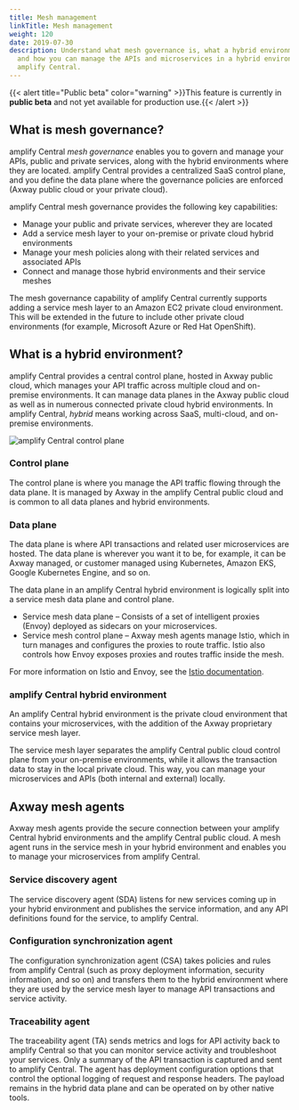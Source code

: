 ```yaml
---
title: Mesh management
linkTitle: Mesh management
weight: 120
date: 2019-07-30
description: Understand what mesh governance is, what a hybrid environment is,
  and how you can manage the APIs and microservices in a hybrid environment from
  amplify Central.
---
```

{{< alert title="Public beta" color="warning" >}}This feature is currently in **public beta** and not yet available for production use.{{< /alert >}}

## What is mesh governance?

amplify Central *mesh governance* enables you to govern and manage your APIs, public and private services, along with the hybrid environments where they are located. amplify Central provides a centralized SaaS control plane, and you define the data plane where the governance policies are enforced (Axway public cloud or your private cloud).

amplify Central mesh governance provides the following key capabilities:

* Manage your public and private services, wherever they are located
* Add a service mesh layer to your on-premise or private cloud hybrid environments
* Manage your mesh policies along with their related services and associated APIs
* Connect and manage those hybrid environments and their service meshes

The mesh governance capability of amplify Central currently supports adding a service mesh layer to an Amazon EC2 private cloud environment. This will be extended in the future to include other private cloud environments (for example, Microsoft Azure or Red Hat OpenShift).

## What is a hybrid environment?

amplify Central provides a central control plane, hosted in Axway public cloud, which manages your API traffic across multiple cloud and on-premise environments. It can manage data planes in the Axway public cloud as well as in numerous connected private cloud hybrid environments. In amplify Central, *hybrid* means working across SaaS, multi-cloud, and on-premise environments.

![amplify Central control plane](/Images/central/hybrid_control_data_plane.png)

### Control plane

The control plane is where you manage the API traffic flowing through the data plane. It is managed by Axway in the amplify Central public cloud and is common to all data planes and hybrid environments.

### Data plane

The data plane is where API transactions and related user microservices are hosted. The data plane is wherever you want it to be, for example, it can be Axway managed, or customer managed using Kubernetes, Amazon EKS, Google Kubernetes Engine, and so on.

The data plane in an amplify Central hybrid environment is logically split into a service mesh data plane and control plane.

* Service mesh data plane – Consists of a set of intelligent proxies (Envoy) deployed as sidecars on your microservices.
* Service mesh control plane – Axway mesh agents manage Istio, which in turn manages and configures the proxies to route traffic. Istio also controls how Envoy exposes proxies and routes traffic inside the mesh.

For more information on Istio and Envoy, see the [Istio documentation](https://istio.io/latest/docs/).

### amplify Central hybrid environment

An amplify Central hybrid environment is the private cloud environment that contains your microservices, with the addition of the Axway proprietary service mesh layer.

The service mesh layer separates the amplify Central public cloud control plane from your on-premise environments, while it allows the transaction data to stay in the local private cloud. This way, you can manage your microservices and APIs (both internal and external) locally.

## Axway mesh agents

Axway mesh agents provide the secure connection between your amplify Central hybrid environments and the amplify Central public cloud. A mesh agent runs in the service mesh in your hybrid environment and enables you to manage your microservices from amplify Central.

### Service discovery agent

The service discovery agent (SDA) listens for new services coming up in your hybrid environment and publishes the service information, and any API definitions found for the service, to amplify Central.

### Configuration synchronization agent

The configuration synchronization agent (CSA) takes policies and rules from amplify Central (such as proxy deployment information, security information, and so on) and transfers them to the hybrid environment where they are used by the service mesh layer to manage API transactions and service activity.

### Traceability agent

The traceability agent (TA) sends metrics and logs for API activity back to amplify Central so that you can monitor service activity and troubleshoot your services. Only a summary of the API transaction is captured and sent to amplify Central. The agent has deployment configuration options that control the optional logging of request and response headers. The payload remains in the hybrid data plane and can be operated on by other native tools.